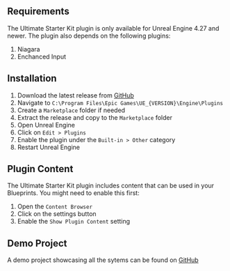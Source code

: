 ## Requirements
The Ultimate Starter Kit plugin is only available for Unreal Engine 4.27 and newer. The plugin also depends on the following plugins:
<ol>
    <li>Niagara</li>
    <li>Enchanced Input</li>
</ol>

## Installation
<ol>
    <li>Download the latest release from <a href="https://github.com/hfjooste/UltimateStarterKit/releases" target="_blank">GitHub</a></li>
    <li>Navigate to <code>C:\Program Files\Epic Games\UE_{VERSION}\Engine\Plugins</code></li>
    <li>Create a <code>Marketplace</code> folder if needed</li>
    <li>Extract the release and copy to the <code>Marketplace</code> folder</li>
    <li>Open Unreal Engine</li>
    <li>Click on <code>Edit > Plugins</code></li>
    <li>Enable the plugin under the <code>Built-in > Other</code> category</li>
    <li>Restart Unreal Engine</li>
</ol>

## Plugin Content
The Ultimate Starter Kit plugin includes content that can be used in your Blueprints. You might need to enable this first:
<ol>
    <li>Open the <code>Content Browser</code></li>
    <li>Click on the settings button</li>
    <li>Enable the <code>Show Plugin Content</code> setting</li>
</ol>

## Demo Project
A demo project showcasing all the sytems can be found on [GitHub](https://github.com/hfjooste/USKDemo)